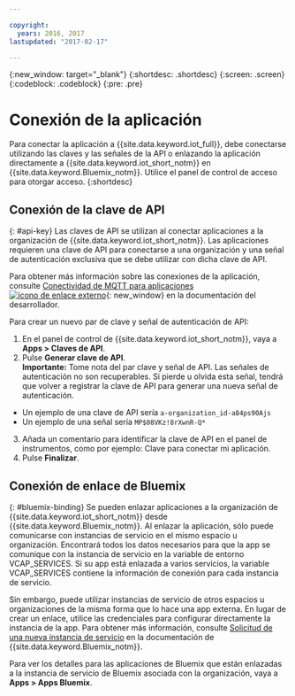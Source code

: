 ```yaml
---

copyright:
  years: 2016, 2017
lastupdated: "2017-02-17"

---
```


{:new_window: target="\_blank"}
{:shortdesc: .shortdesc}
{:screen: .screen}
{:codeblock: .codeblock}
{:pre: .pre}

# Conexión de la aplicación

Para conectar la aplicación a {{site.data.keyword.iot_full}}, debe conectarse utilizando las claves y las señales de la API o enlazando la aplicación directamente a {{site.data.keyword.iot_short_notm}} en {{site.data.keyword.Bluemix_notm}}. Utilice el panel de control de acceso para otorgar acceso.
{:shortdesc}

## Conexión de la clave de API
{: #api-key}
Las claves de API se utilizan al conectar aplicaciones a la organización de {{site.data.keyword.iot_short_notm}}. Las aplicaciones requieren una clave de API para conectarse a una organización y una señal de autenticación exclusiva que se debe utilizar con dicha clave de API.  

Para obtener más información sobre las conexiones de la aplicación, consulte [Conectividad de MQTT para aplicaciones ![icono de enlace externo](../../icons/launch-glyph.svg)](https://docs.internetofthings.ibmcloud.com/applications/mqtt.html){: new_window} en la documentación del desarrollador. 

Para crear un nuevo par de clave y señal de autenticación de API:  
1.	En el panel de control de {{site.data.keyword.iot_short_notm}}, vaya a **Apps > Claves de API**.  
2.	Pulse **Generar clave de API**.  
**Importante:** Tome nota del par clave y señal de API. Las señales de autenticación no son recuperables. Si pierde u olvida esta señal, tendrá que volver a registrar la clave de API para generar una nueva señal de autenticación.
 - Un ejemplo de una clave de API sería `a-organization_id-a84ps90Ajs`  
 - Un ejemplo de una señal sería `MP$08VKz!8rXwnR-Q*`  
3.	Añada un comentario para identificar la clave de API en el panel de instrumentos, como por ejemplo: Clave para conectar mi aplicación.
4.	Pulse **Finalizar**.



## Conexión de enlace de Bluemix
{: #bluemix-binding}
Se pueden enlazar aplicaciones a la organización de {{site.data.keyword.iot_short_notm}} desde {{site.data.keyword.Bluemix_notm}}. Al enlazar la aplicación, sólo puede comunicarse con instancias de servicio en el mismo espacio u organización. Encontrará todos los datos necesarios para que la app se comunique con la instancia de servicio en la variable de entorno VCAP_SERVICES. Si su app está enlazada a varios servicios, la variable VCAP_SERVICES contiene la información de conexión para cada instancia de servicio.  

Sin embargo, puede utilizar instancias de servicio de otros espacios u organizaciones de la misma forma que lo hace una app externa. En lugar de crear un enlace, utilice las credenciales para configurar directamente la instancia de la app. Para obtener más información, consulte [Solicitud de una nueva instancia de servicio](https://console.{DomainName}/docs/services/reqnsi.html#req_instance) en la documentación de {{site.data.keyword.Bluemix_notm}}.

Para ver los detalles para las aplicaciones de Bluemix que están enlazadas a la instancia de servicio de Bluemix asociada con la organización, vaya a **Apps > Apps Bluemix**.  
